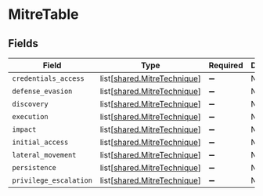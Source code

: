 # MitreTable


## Fields

| Field                                                                    | Type                                                                     | Required                                                                 | Description                                                              |
| ------------------------------------------------------------------------ | ------------------------------------------------------------------------ | ------------------------------------------------------------------------ | ------------------------------------------------------------------------ |
| `credentials_access`                                                     | list[[shared.MitreTechnique](undefined/models/shared/mitretechnique.md)] | :heavy_minus_sign:                                                       | N/A                                                                      |
| `defense_evasion`                                                        | list[[shared.MitreTechnique](undefined/models/shared/mitretechnique.md)] | :heavy_minus_sign:                                                       | N/A                                                                      |
| `discovery`                                                              | list[[shared.MitreTechnique](undefined/models/shared/mitretechnique.md)] | :heavy_minus_sign:                                                       | N/A                                                                      |
| `execution`                                                              | list[[shared.MitreTechnique](undefined/models/shared/mitretechnique.md)] | :heavy_minus_sign:                                                       | N/A                                                                      |
| `impact`                                                                 | list[[shared.MitreTechnique](undefined/models/shared/mitretechnique.md)] | :heavy_minus_sign:                                                       | N/A                                                                      |
| `initial_access`                                                         | list[[shared.MitreTechnique](undefined/models/shared/mitretechnique.md)] | :heavy_minus_sign:                                                       | N/A                                                                      |
| `lateral_movement`                                                       | list[[shared.MitreTechnique](undefined/models/shared/mitretechnique.md)] | :heavy_minus_sign:                                                       | N/A                                                                      |
| `persistence`                                                            | list[[shared.MitreTechnique](undefined/models/shared/mitretechnique.md)] | :heavy_minus_sign:                                                       | N/A                                                                      |
| `privilege_escalation`                                                   | list[[shared.MitreTechnique](undefined/models/shared/mitretechnique.md)] | :heavy_minus_sign:                                                       | N/A                                                                      |